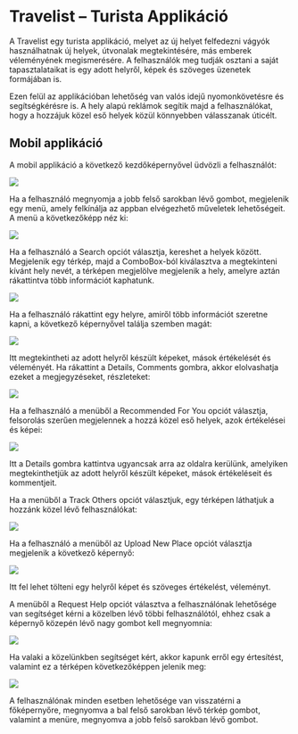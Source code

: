 # Travelist – Turista Applikáció

A Travelist egy turista applikáció, melyet az új helyet felfedezni vágyók használhatnak új helyek, útvonalak megtekintésére, más emberek véleményének megismerésére. A felhasználók meg tudják osztani a saját tapasztalataikat is egy adott helyről, képek és szöveges üzenetek formájában is.

Ezen felül az applikációban lehetőség van valós idejű nyomonkövetésre és segítségkérésre is. A hely alapú reklámok segítik majd a felhasználókat, hogy a hozzájuk közel eső helyek közül könnyebben válasszanak úticélt. 


## Mobil applikáció
A mobil applikáció a következő kezdőképernyővel üdvözli a felhasználót:

![](kezdokepernyo.png)

Ha a felhasználó megnyomja a jobb felső sarokban lévő gombot, megjelenik egy menü, amely felkínálja az appban elvégezhető műveletek lehetőségeit. A menü a következőképp néz ki:

![](menu.png)

Ha a felhasználó a Search opciót választja, kereshet a helyek között. Megjelenik egy térkép, majd a ComboBox-ból kiválasztva a megtekinteni kívánt hely nevét, a térképen megjelölve megjelenik a hely, amelyre aztán rákattintva több információt kaphatunk.

![](kereses.png)

Ha a felhasználó rákattint egy helyre, amiről több információt szeretne kapni, a következő képernyővel találja szemben magát:

![](helyinfo.png)

Itt megtekintheti az adott helyről készült képeket, mások értékelését és véleményét. Ha rákattint a Details, Comments gombra, akkor elolvashatja ezeket a megjegyzéseket, részleteket: 

![](kommentek.png)

Ha a felhasználó a menüből a Recommended For You opciót választja, felsorolás szerűen megjelennek a hozzá közel eső helyek, azok értékelései és képei:

![](nekedajanlott.png)

Itt a Details gombra kattintva ugyancsak arra az oldalra kerülünk, amelyiken megtekinthetjük az adott helyről készült képeket, mások értékeléseit és kommentjeit.

Ha a menüből a Track Others opciót választjuk, egy térképen láthatjuk a hozzánk közel lévő felhasználókat:

![](masokkovetese.png)

Ha a felhasználó a menüből az Upload New Place opciót választja megjelenik a következő képernyő:

![](ujhelyfeltoltes.png)

Itt fel lehet tölteni egy helyről képet és szöveges értékelést, véleményt. 

A menüből a Request Help opciót választva a felhasználónak lehetősége van segítséget kérni a közelben lévő többi felhasználótól, ehhez csak a képernyő közepén lévő nagy gombot kell megnyomnia:

![](segitsegkeres.png)

Ha valaki a közelünkben segítséget kért, akkor kapunk erről egy értesítést, valamint ez a térképen következőképpen jelenik meg:

![](helpalert.png)


A felhasználónak minden esetben lehetősége van visszatérni a főképernyőre, megnyomva a bal felső sarokban lévő térkép gombot, valamint a menüre, megnyomva a jobb felső sarokban lévő gombot. 
